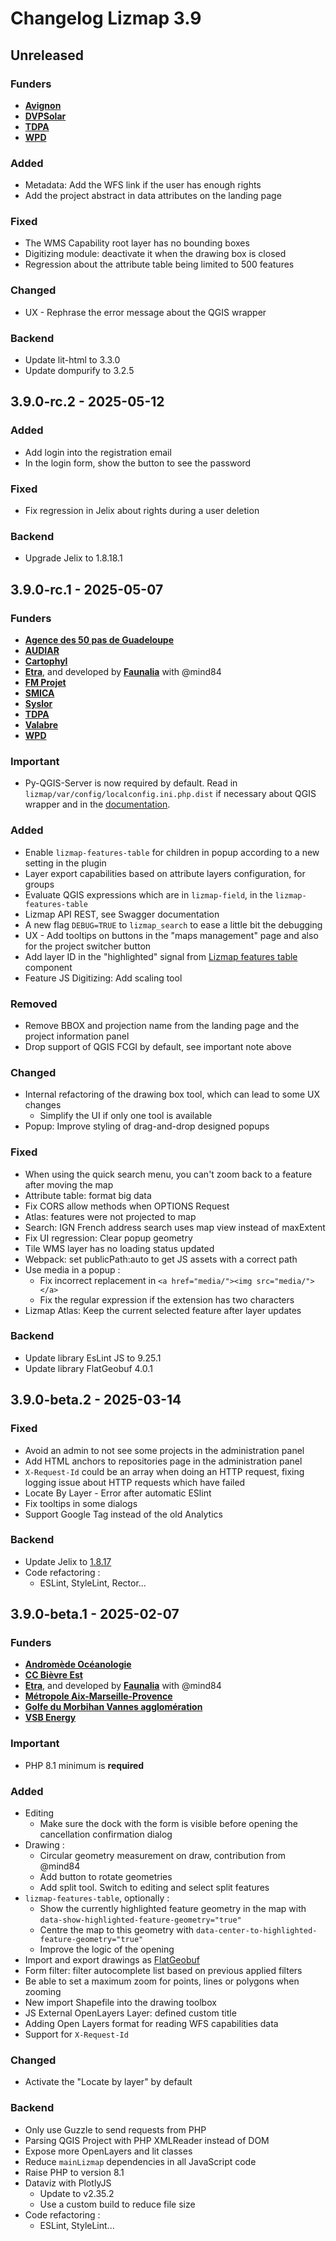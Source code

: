 # Changelog Lizmap 3.9

<!--
Format from https://keepachangelog.com/en/1.0.0/
added, fixed, changed, removed, deprecated, security
with some extra keywords: backend, tests, test, translation, funders, important
-->

## Unreleased

### Funders

* **[Avignon](https://www.avignon.fr/)**
* **[DVPSolar](https://dvpsolar.com/)**
* **[TDPA](https://www.terredeprovence-agglo.com/)**
* **[WPD](https://www.wpd.fr/)**

### Added

* Metadata: Add the WFS link if the user has enough rights
* Add the project abstract in data attributes on the landing page

### Fixed

* The WMS Capability root layer has no bounding boxes
* Digitizing module: deactivate it when the drawing box is closed
* Regression about the attribute table being limited to 500 features

### Changed

* UX - Rephrase the error message about the QGIS wrapper

### Backend

* Update lit-html to 3.3.0
* Update dompurify to 3.2.5

## 3.9.0-rc.2 - 2025-05-12

### Added

* Add login into the registration email
* In the login form, show the button to see the password

### Fixed

* Fix regression in Jelix about rights during a user deletion

### Backend

* Upgrade Jelix to 1.8.18.1

## 3.9.0-rc.1 - 2025-05-07

### Funders

* **[Agence des 50 pas de Guadeloupe](https://www.50pasguadeloupe.fr/)**
* **[AUDIAR](https://www.audiar.org/)**
* **[Cartophyl](http://www.cartophyl.com/)**
* **[Etra](https://www.etraspa.it/)**, and developed by **[Faunalia](https://www.faunalia.eu/fr)** with @mind84
* **[FM Projet](https://fmprojet.fr/)**
* **[SMICA](https://www.smica.fr/)**
* **[Syslor](https://syslor.net/)**
* **[TDPA](https://www.terredeprovence-agglo.com/)**
* **[Valabre](https://www.valabre.com/)**
* **[WPD](https://www.wpd.fr/)**

### Important

* Py-QGIS-Server is now required by default.
  Read in `lizmap/var/config/localconfig.ini.php.dist` if necessary about QGIS wrapper and
  in the [documentation](https://docs.lizmap.com/current/en/install/py-qgis-server.html).

### Added

* Enable `lizmap-features-table` for children in popup according to a new setting in the plugin
* Layer export capabilities based on attribute layers configuration, for groups
* Evaluate QGIS expressions which are in `lizmap-field`, in the `lizmap-features-table`
* Lizmap API REST, see Swagger documentation
* A new flag `DEBUG=TRUE` to `lizmap_search` to ease a little bit the debugging
* UX - Add tooltips on buttons in the "maps management" page and also for the project switcher button
* Add layer ID in the "highlighted" signal from [Lizmap features table](https://docs.3liz.org/lizmap-web-client/js/module-FeaturesTable.html) component
* Feature JS Digitizing: Add scaling tool

### Removed

* Remove BBOX and projection name from the landing page and the project information panel
* Drop support of QGIS FCGI by default, see important note above

### Changed

* Internal refactoring of the drawing box tool, which can lead to some UX changes
  * Simplify the UI if only one tool is available
* Popup: Improve styling of drag-and-drop designed popups

### Fixed

* When using the quick search menu, you can't zoom back to a feature after moving the map
* Attribute table: format big data
* Fix CORS allow methods when OPTIONS Request
* Atlas: features were not projected to map
* Search: IGN French address search uses map view instead of maxExtent
* Fix UI regression: Clear popup geometry
* Tile WMS layer has no loading status updated
* Webpack: set publicPath:auto to get JS assets with a correct path
* Use media in a popup :
  * Fix incorrect replacement in `<a href="media/"><img src="media/"></a>`
  * Fix the regular expression if the extension has two characters
* Lizmap Atlas: Keep the current selected feature after layer updates

### Backend

* Update library EsLint JS to 9.25.1
* Update library FlatGeobuf 4.0.1

## 3.9.0-beta.2 - 2025-03-14

### Fixed

* Avoid an admin to not see some projects in the administration panel
* Add HTML anchors to repositories page in the administration panel
* `X-Request-Id` could be an array when doing an HTTP request, fixing logging issue about HTTP requests which have failed
* Locate By Layer - Error after automatic ESlint
* Fix tooltips in some dialogs
* Support Google Tag instead of the old Analytics

### Backend

* Update Jelix to [1.8.17](https://github.com/jelix/jelix/releases/tag/v1.8.16)
* Code refactoring :
  * ESLint, StyleLint, Rector...

## 3.9.0-beta.1 - 2025-02-07

### Funders

* **[Andromède Océanologie](https://www.andromede-ocean.com/)**
* **[CC Bièvre Est](https://www.bievre-est.fr/)**
* **[Etra](https://www.etraspa.it/)**, and developed by **[Faunalia](https://www.faunalia.eu/fr)** with @mind84
* **[Métropole Aix-Marseille-Provence](https://ampmetropole.fr/)**
* **[Golfe du Morbihan Vannes agglomération](https://www.golfedumorbihan-vannesagglomeration.bzh/)**
* **[VSB Energy](https://www.vsb.energy/)**

### Important

* PHP 8.1 minimum is **required**

### Added

* Editing
  * Make sure the dock with the form is visible before opening the cancellation confirmation dialog
* Drawing :
  * Circular geometry measurement on draw, contribution from @mind84
  * Add button to rotate geometries
  * Add split tool. Switch to editing and select split features
* `lizmap-features-table`, optionally :
  * Show the currently highlighted feature geometry in the map with `data-show-highlighted-feature-geometry="true"`
  * Centre the map to this geometry with `data-center-to-highlighted-feature-geometry="true"`
  * Improve the logic of the opening
* Import and export drawings as [FlatGeobuf](https://flatgeobuf.org/)
* Form filter: filter autocomplete list based on previous applied filters
* Be able to set a maximum zoom for points, lines or polygons when zooming
* New import Shapefile into the drawing toolbox
* JS External OpenLayers Layer: defined custom title
* Adding Open Layers format for reading WFS capabilities data
* Support for `X-Request-Id`

### Changed

* Activate the "Locate by layer" by default

### Backend

* Only use Guzzle to send requests from PHP
* Parsing QGIS Project with PHP XMLReader instead of DOM
* Expose more OpenLayers and lit classes
* Reduce `mainLizmap` dependencies in all JavaScript code
* Raise PHP to version 8.1
* Dataviz with PlotlyJS
  * Update to v2.35.2
  * Use a custom build to reduce file size
* Code refactoring :
  * ESLint, StyleLint...
